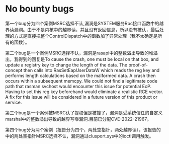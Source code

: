# No bounty bugs

第一个bug分为四个案例MSRC选择不认,漏洞是SYSTEM服务Rpc接口函数中的越界读漏洞。由于不是内核中的越界读，并且没有返回信息，所以没有被认，最后处理的方式是直接把整个ControlDispatch中的函数加了异常处理（我不太确定是所有的函数）。    

第二个bug是一个案例MSRC选择不认，漏洞是rasapi中的整数溢出导致的堆溢出，我得到的回复是To cause the crash, one must be local on that box, and update a registry key to change the length of the data. The proof-of-concept then calls into RasSetEapUserDataW which reads the reg key and performs length calculations based on the malformed data. A crash then occurs within a subsequent memcpy. We could not find a legitimate code path that rasman svchost would encounter this issue for potential EoP. Having to set this reg key beforehand would eliminate a realistic RCE vector.  A fix for this issue will be considered in a future version of this product or service.

第三个bug是一个案例被MSRC认了提权但是被撞了，漏洞是受系统信任的自定义marshal中的整数溢出导致的越界写零漏洞.目前已分配CVE-2022-21967。

第四个bug分为两个案例（报告分为四个，两处空指针，两处越界读），该报告的中的两处空指针MSRC选择不认，漏洞通过clusport.sys中的ioctl调用触发。
